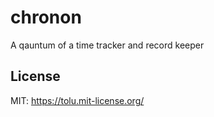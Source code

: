 # chronon
A qauntum of a time tracker and record keeper

## License
MIT: https://tolu.mit-license.org/

